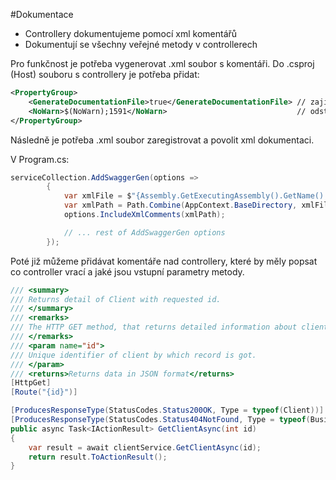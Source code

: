 #Dokumentace

- Controllery dokumentujeme pomocí xml komentářů
- Dokumentují se všechny veřejné metody v controllerech

Pro funkčnost je potřeba vygenerovat .xml soubor s komentáři.
Do .csproj (Host) souboru s controllery je potřeba přidat:

	
``` xml
<PropertyGroup>
	<GenerateDocumentationFile>true</GenerateDocumentationFile> // zajistí vygenerování souboru
	<NoWarn>$(NoWarn);1591</NoWarn>                             // odstraní warningy u všech public metod, které nemají komentáře
</PropertyGroup>
```

Následně je potřeba .xml soubor zaregistrovat a povolit xml dokumentaci.

V Program.cs:

        
```  csharp
serviceCollection.AddSwaggerGen(options =>
        {
            var xmlFile = $"{Assembly.GetExecutingAssembly().GetName().Name}.xml";
            var xmlPath = Path.Combine(AppContext.BaseDirectory, xmlFile);
            options.IncludeXmlComments(xmlPath);

            // ... rest of AddSwaggerGen options
        });
```
Poté již můžeme přidávat komentáře nad controllery, které by měly popsat co controller vrací a jaké jsou vstupní parametry metody.

``` csharp
/// <summary>
/// Returns detail of Client with requested id.
/// </summary>
/// <remarks>
/// The HTTP GET method, that returns detailed information about client with certain id.
/// </remarks>
/// <param name="id">
/// Unique identifier of client by which record is got.
/// </param>
/// <returns>Returns data in JSON format</returns>
[HttpGet]
[Route("{id}")]

[ProducesResponseType(StatusCodes.Status200OK, Type = typeof(Client))]
[ProducesResponseType(StatusCodes.Status404NotFound, Type = typeof(BusinessActionErrors))]
public async Task<IActionResult> GetClientAsync(int id)
{
    var result = await clientService.GetClientAsync(id);
    return result.ToActionResult();
}
```
